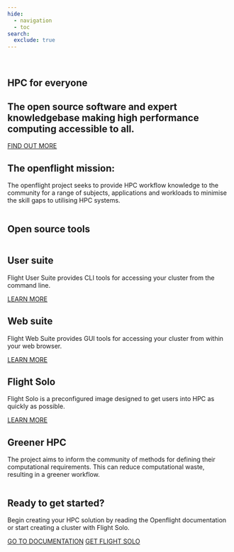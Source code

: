 ```yaml
---
hide:
  - navigation
  - toc
search:
  exclude: true
---
```


<section id="home-container" class="home-block no-tabs no-footer">
  <div id="home-image-container">
    <img
      id="home-image" 
      alt="" 
      src="assets/images/OF_home.png"
    >
    <img 
      id="home-image-narrow" 
      alt="" 
      src="assets/images/OF_home_bottom.png"
    >
  </div>
  <div id="home-text">
    <h1 id="home-header">HPC for <span class="blue-text">everyone</span></h1>
    <h2 id="home-subheader">
      The open source software and expert knowledgebase making high performance computing accessible to all.
    </h2>
    <a class="button big-text" href="#mission-container">FIND OUT MORE</a>
  </div>
</section>
<section id="mission-block" class="home-block">
  <img 
    id="cloud-bar" 
    alt=""
    src="assets/images/cloud_bar.svg"
  >
  <div id="mission-container">
    <div id="mission-text">
      <h1>The openflight mission:</h1>
      <p>
        The openflight project seeks to provide HPC workflow knowledge 
        to the community for a range of subjects, applications and workloads 
        to minimise the skill gaps to utilising HPC systems.
      </p>
    </div>
    <img 
      id="mission-bumcloud" 
      alt=""
      src="assets/images/bumcloud_white.svg"
    >
  </div>
</section>
<section id="tools-block" class="home-block">
  <h1>Open source tools</h1>
  <div id="tools-container">
    <div class="tool">
      <img 
        alt=""
        src="assets/images/user_suite.svg"
      >
      <div>
        <h2>User suite</h2>
        <p>
          Flight User Suite provides CLI tools for accessing your cluster from the command line. 
        </p>
      </div>
      <a class="button" href="docs/flight-environment/use-flight/flight-user-suite">LEARN MORE</a>
    </div>
    <div class="tool">
      <img 
        alt=""
        src="assets/images/web_suite.svg"
      >
      <div>
        <h2>Web suite</h2>
        <p>
          Flight Web Suite provides GUI tools for accessing your cluster from within your web browser.
        </p>
      </div>
      <a class="button" href="docs/flight-environment/use-flight/flight-web-suite">LEARN MORE</a>
    </div>
    <div class="tool">
      <img 
        alt=""
        src="assets/images/solo_logo.svg"
      >
      <div>
        <h2>Flight Solo</h2>
        <p>
          Flight Solo is a preconfigured image designed to get users into HPC as quickly as possible.
        </p>
      </div>
      <a class="button" href="solo">LEARN MORE</a>
    </div>
  </div>
</section>
<section id="green-block" class="home-block">
  <div id="green-container">
    <div>
        <h1>Greener HPC</h1>
        <p>
          The project aims to inform the community of methods for defining their 
          computational requirements. This can reduce computational waste, resulting 
          in a greener workflow.
        </p>
    </div>
    <img alt=""
         src="assets/images/green_hpc.svg">
  </div>
</section>
<section id="ready-block" class="home-block">
  <div id="ready-container">
    <h1>Ready to get started?</h1>
    <p>
      Begin creating your HPC solution by reading the Openflight documentation 
      or start creating a cluster with Flight Solo.
    </p>
    <div id="ready-buttons">
      <a class="button" href="docs">GO TO DOCUMENTATION</a>
      <a class="button" href="solo">GET FLIGHT SOLO</a>
    </div>
  </div>
</section>
<div id="footer-container" class="home-block">
  <div class="footer">
    <img 
      id="cloud-l" 
      alt=""
      class="cloud parting-cloud" src="assets/images/parting_cloud_l.svg"
    >
    <img 
      alt=""
      class="footer-logo" 
      src="assets/images/openflighthpc_grey.svg"
    >
    <img 
      id="cloud-r" 
      alt=""
      class="cloud parting-cloud" src="assets/images/parting_cloud_r.svg"
    >
  </div>
</div>
<div class="md-header__topic"></div>
